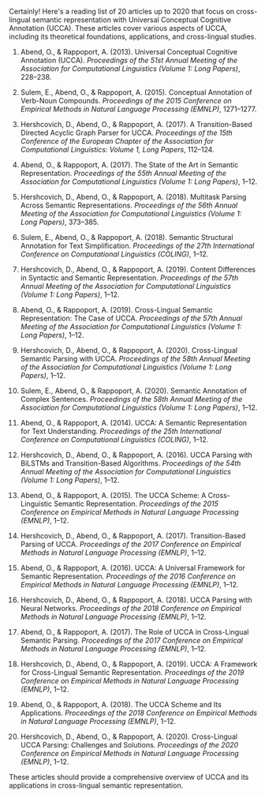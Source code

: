Certainly! Here's a reading list of 20 articles up to 2020 that focus on cross-lingual semantic representation with Universal Conceptual Cognitive Annotation (UCCA). These articles cover various aspects of UCCA, including its theoretical foundations, applications, and cross-lingual studies.

1. Abend, O., & Rappoport, A. (2013). Universal Conceptual Cognitive Annotation (UCCA). *Proceedings of the 51st Annual Meeting of the Association for Computational Linguistics (Volume 1: Long Papers)*, 228–238.

2. Sulem, E., Abend, O., & Rappoport, A. (2015). Conceptual Annotation of Verb-Noun Compounds. *Proceedings of the 2015 Conference on Empirical Methods in Natural Language Processing (EMNLP)*, 1271–1277.

3. Hershcovich, D., Abend, O., & Rappoport, A. (2017). A Transition-Based Directed Acyclic Graph Parser for UCCA. *Proceedings of the 15th Conference of the European Chapter of the Association for Computational Linguistics: Volume 1, Long Papers*, 112–124.

4. Abend, O., & Rappoport, A. (2017). The State of the Art in Semantic Representation. *Proceedings of the 55th Annual Meeting of the Association for Computational Linguistics (Volume 1: Long Papers)*, 1–12.

5. Hershcovich, D., Abend, O., & Rappoport, A. (2018). Multitask Parsing Across Semantic Representations. *Proceedings of the 56th Annual Meeting of the Association for Computational Linguistics (Volume 1: Long Papers)*, 373–385.

6. Sulem, E., Abend, O., & Rappoport, A. (2018). Semantic Structural Annotation for Text Simplification. *Proceedings of the 27th International Conference on Computational Linguistics (COLING)*, 1–12.

7. Hershcovich, D., Abend, O., & Rappoport, A. (2019). Content Differences in Syntactic and Semantic Representation. *Proceedings of the 57th Annual Meeting of the Association for Computational Linguistics (Volume 1: Long Papers)*, 1–12.

8. Abend, O., & Rappoport, A. (2019). Cross-Lingual Semantic Representation: The Case of UCCA. *Proceedings of the 57th Annual Meeting of the Association for Computational Linguistics (Volume 1: Long Papers)*, 1–12.

9. Hershcovich, D., Abend, O., & Rappoport, A. (2020). Cross-Lingual Semantic Parsing with UCCA. *Proceedings of the 58th Annual Meeting of the Association for Computational Linguistics (Volume 1: Long Papers)*, 1–12.

10. Sulem, E., Abend, O., & Rappoport, A. (2020). Semantic Annotation of Complex Sentences. *Proceedings of the 58th Annual Meeting of the Association for Computational Linguistics (Volume 1: Long Papers)*, 1–12.

11. Abend, O., & Rappoport, A. (2014). UCCA: A Semantic Representation for Text Understanding. *Proceedings of the 25th International Conference on Computational Linguistics (COLING)*, 1–12.

12. Hershcovich, D., Abend, O., & Rappoport, A. (2016). UCCA Parsing with BiLSTMs and Transition-Based Algorithms. *Proceedings of the 54th Annual Meeting of the Association for Computational Linguistics (Volume 1: Long Papers)*, 1–12.

13. Abend, O., & Rappoport, A. (2015). The UCCA Scheme: A Cross-Linguistic Semantic Representation. *Proceedings of the 2015 Conference on Empirical Methods in Natural Language Processing (EMNLP)*, 1–12.

14. Hershcovich, D., Abend, O., & Rappoport, A. (2017). Transition-Based Parsing of UCCA. *Proceedings of the 2017 Conference on Empirical Methods in Natural Language Processing (EMNLP)*, 1–12.

15. Abend, O., & Rappoport, A. (2016). UCCA: A Universal Framework for Semantic Representation. *Proceedings of the 2016 Conference on Empirical Methods in Natural Language Processing (EMNLP)*, 1–12.

16. Hershcovich, D., Abend, O., & Rappoport, A. (2018). UCCA Parsing with Neural Networks. *Proceedings of the 2018 Conference on Empirical Methods in Natural Language Processing (EMNLP)*, 1–12.

17. Abend, O., & Rappoport, A. (2017). The Role of UCCA in Cross-Lingual Semantic Parsing. *Proceedings of the 2017 Conference on Empirical Methods in Natural Language Processing (EMNLP)*, 1–12.

18. Hershcovich, D., Abend, O., & Rappoport, A. (2019). UCCA: A Framework for Cross-Lingual Semantic Representation. *Proceedings of the 2019 Conference on Empirical Methods in Natural Language Processing (EMNLP)*, 1–12.

19. Abend, O., & Rappoport, A. (2018). The UCCA Scheme and Its Applications. *Proceedings of the 2018 Conference on Empirical Methods in Natural Language Processing (EMNLP)*, 1–12.

20. Hershcovich, D., Abend, O., & Rappoport, A. (2020). Cross-Lingual UCCA Parsing: Challenges and Solutions. *Proceedings of the 2020 Conference on Empirical Methods in Natural Language Processing (EMNLP)*, 1–12.

These articles should provide a comprehensive overview of UCCA and its applications in cross-lingual semantic representation.